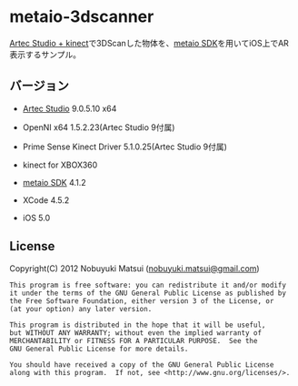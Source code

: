 metaio-3dscanner
================

[Artec Studio + kinect](http://www.artec3d.com/3d_scanners_for_fun/)で3DScanした物体を、[metaio SDK](http://www.metaio.com/products/sdk/)を用いてiOS上でAR表示するサンプル。

バージョン
----------

* [Artec Studio](http://www.artec3d.com/3d_scanners_for_fun/) 9.0.5.10 x64
* OpenNI x64 1.5.2.23(Artec Studio 9付属)
* Prime Sense Kinect Driver 5.1.0.25(Artec Studio 9付属)
* kinect for XBOX360

* [metaio SDK](http://www.metaio.com/products/sdk/) 4.1.2
* XCode 4.5.2
* iOS 5.0

License
-------
Copyright(C) 2012 Nobuyuki Matsui (nobuyuki.matsui@gmail.com)

    This program is free software: you can redistribute it and/or modify
    it under the terms of the GNU General Public License as published by
    the Free Software Foundation, either version 3 of the License, or
    (at your option) any later version.

    This program is distributed in the hope that it will be useful,
    but WITHOUT ANY WARRANTY; without even the implied warranty of
    MERCHANTABILITY or FITNESS FOR A PARTICULAR PURPOSE.  See the
    GNU General Public License for more details.

    You should have received a copy of the GNU General Public License
    along with this program.  If not, see <http://www.gnu.org/licenses/>.
